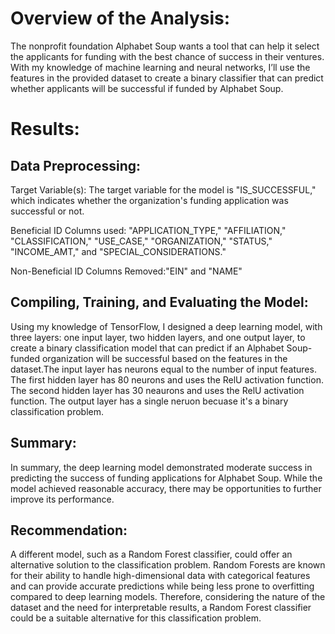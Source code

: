 # Overview of the Analysis:

The nonprofit foundation Alphabet Soup wants a tool that can help it select the applicants for funding with the best chance of success in their ventures. With my knowledge of machine learning and neural networks, I’ll use the features in the provided dataset to create a binary classifier that can predict whether applicants will be successful if funded by Alphabet Soup.

# Results:

## Data Preprocessing:

Target Variable(s): The target variable for the model is "IS_SUCCESSFUL," which indicates whether the organization's funding application was successful or not. 

Beneficial ID Columns used: "APPLICATION_TYPE," "AFFILIATION," "CLASSIFICATION," "USE_CASE," "ORGANIZATION," "STATUS," "INCOME_AMT," and "SPECIAL_CONSIDERATIONS."

Non-Beneficial ID Columns Removed:"EIN" and "NAME" 


## Compiling, Training, and Evaluating the Model:

Using my knowledge of TensorFlow, I designed a deep learning model, with three layers: one input layer, two hidden layers, and one output layer, to create a binary classification model that can predict if an Alphabet Soup-funded organization will be successful based on the features in the dataset.The input layer has neurons equal to the number of input features. The first hidden layer has 80 neurons and uses the RelU activation function. The second hidden layer has 30 neaurons and uses the RelU activation function. The output layer has a single neruon becuase it's a binary classification problem. 

## Summary:

In summary, the deep learning model demonstrated moderate success in predicting the success of funding applications for Alphabet Soup. While the model achieved reasonable accuracy, there may be opportunities to further improve its performance. 

## Recommendation:

A different model, such as a Random Forest classifier, could offer an alternative solution to the classification problem. Random Forests are known for their ability to handle high-dimensional data with categorical features and can provide accurate predictions while being less prone to overfitting compared to deep learning models. Therefore, considering the nature of the dataset and the need for interpretable results, a Random Forest classifier could be a suitable alternative for this classification problem.